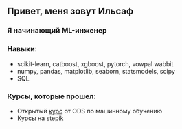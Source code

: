 ## Привет, меня зовут Ильсаф
### Я начинающий ML-инженер

### Навыки:
- scikit-learn, catboost, xgboost, pytorch, vowpal wabbit
- numpy, pandas, matplotlib, seaborn, statsmodels, scipy
- SQL

### Курсы, которые прошел:
- Открытый [курс](https://www.youtube.com/playlist?list=PLVlY_7IJCMJdgcCtQfzj5j8OVB_Y0GJCl) от ODS по машинному обучению
- [Курсы](https://stepik.org/users/439834358/profile) на stepik
